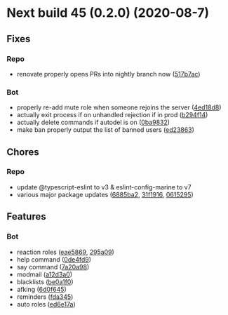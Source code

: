 # Next build 45 (0.2.0) (2020-08-7)

## Fixes

### Repo
- renovate properly opens PRs into nightly branch now ([517b7ac](https://github.com/weeb-cafe/MewChan/commit/517b7ac253927ad6245637b6e52165526907c45b))

### Bot
- properly re-add mute role when someone rejoins the server ([4ed18d8](https://github.com/weeb-cafe/MewChan/commit/4ed18d85a508f1b3329623c44da1210529fae132))
- actually exit process if on unhandled rejection if in prod ([b294f14](https://github.com/weeb-cafe/MewChan/commit/b294f14a1ffdef11f763a1680f2d23dfe0b0cb91))
- actually delete commands if autodel is on ([0ba9832](https://github.com/weeb-cafe/MewChan/commit/0ba983276ab8424640338174e0c01a5bec79993f))
- make ban properly output the list of banned users ([ed23863](https://github.com/weeb-cafe/MewChan/commit/ed23863a9f7ef4225832b5f3ef689db327cbf956))

## Chores

### Repo
- update @typescript-eslint to v3 & eslint-config-marine to v7
- various major package updates ([6885ba2](https://github.com/weeb-cafe/MewChan/commit/6885ba2cb9855ba685bba5d95ba951e29748f9dc), [31f1916](https://github.com/weeb-cafe/MewChan/commit/31f19165697f6485038d9d8d0ac5fe49d88be2bc), [0615295](https://github.com/weeb-cafe/MewChan/commit/0615295cf5a80973509c4efa28bf278cd1da577c))

## Features

### Bot
- reaction roles ([eae5869](https://github.com/weeb-cafe/MewChan/commit/eae586977a1d3bb1c581eeb3bcb4303cdf1beb44), [295a09](https://github.com/weeb-cafe/MewChan/pull/32/commits/295a096389b5070db7df75a05e525b50e96ce7f0))
- help command ([0de4fd9](https://github.com/weeb-cafe/MewChan/pull/24/commits/0de4fd92091ed51c18a558549d8be2bd02ee1d92))
- say command ([7a20a98](https://github.com/weeb-cafe/MewChan/commit/7a20a987f550fab1b4fa4f7547757b3ea343efd3))
- modmail ([a12d3a0](https://github.com/weeb-cafe/MewChan/commit/a12d3a092f2f322706694541ee2d75f29b0ff249))
- blacklists ([be0a1f0](https://github.com/weeb-cafe/MewChan/pull/30/commits/be0a1f02dec8697bc9576a75f686653bc29b51f1))
- afking ([6d0f645](https://github.com/weeb-cafe/MewChan/commit/6d0f64526c26384a0115340eaa9cc869db6b6731))
- reminders ([fda345](https://github.com/weeb-cafe/MewChan/pull/34/commits/fda345c40cf8568fc1b46b61080eec3c44ac1178))
- auto roles ([ed6e17a](https://github.com/weeb-cafe/MewChan/commit/ed6e17a1c410e5c69af12fed22e4e8f89761b2c8))
